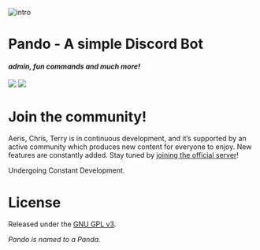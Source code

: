 ![intro](https://cdn.discordapp.com/attachments/248014822082347008/328467542651961365/xd.gif)

# Pando - A simple Discord Bot
#### *admin, fun commands and much more!*
[<img src="https://img.shields.io/badge/discord-js-green.svg">](http://github.com/JohnDoesCodes) [<img src="https://discordapp.com/api/guilds/133049272517001216/widget.png?style=shield">](https://discord.gg/dfdvArY)

# Join the community!

Aeris, Chris, Terry is in continuous development, and it’s supported by an active community which produces new content for everyone to enjoy. New features are constantly added. Stay tuned by [joining the official server](https://discord.gg/dfdvArY)!

Undergoing Constant Development.
# License

Released under the [GNU GPL v3](LICENSE).

*Pando is named to a Panda.*
